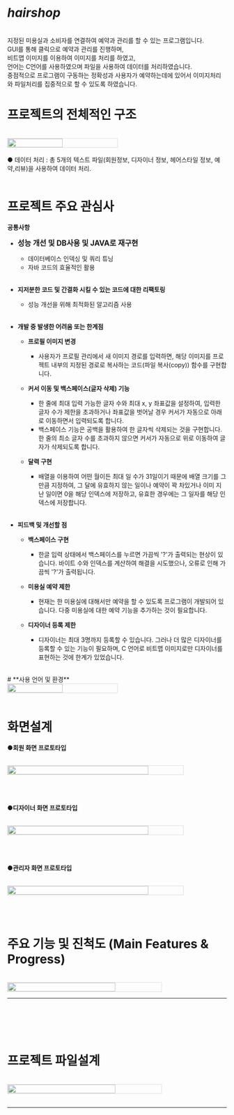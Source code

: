 # ***hairshop***
<br/>
지정된 미용실과 소비자를 연결하여 예약과 관리를 할 수 있는 프로그램입니다.
<br/>
GUI를 통해 클릭으로 예약과 관리를 진행하며, 
<br/>
비트맵 이미지를 이용하여 이미지를 처리를 하였고,
<br/>
언어는 C언어를 사용하였으며 파일을 사용하여 데이터를 처리하였습니다.
<br/>
중점적으로 프로그램이 구동하는 정확성과 사용자가 예약하는데에 있어서 이미지처리와 파일처리를 집중적으로 할 수 있도록 하였습니다.
<br/>

# **프로젝트의 전체적인 구조**
<br/>
<div style="display: flex; align-items: center;">
    <img src="https://github.com/jwgarde/hair_shop_project/assets/113418319/a53c1ed6-f755-43f1-b61a-99e36aa0e218" width="50%" style="max-width: 500px; border: 1px solid #ddd;">
</div>
<br/>
● 데이터 처리 : 총 5개의 텍스트 파일(회원정보, 디자이너 정보, 헤어스타일 정보, 예약,리뷰)을 사용하여 데이터 처리.
<br/>
<br/>

# **프로젝트 주요 관심사**

__공통사항__
- **<span style="font-size:larger;">성능 개선 및 DB사용 및 JAVA로 재구현</span>**
    - 데이터베이스 인덱싱 및 쿼리 튜닝
    - 자바 코드의 효율적인 활용
  <br/>
- **지저분한 코드 및 간결화 시킬 수 있는 코드에 대한 리팩토링**
    - 성능 개선을 위해 최적화된 알고리즘 사용 
  <br/>
- **개발 중 발생한 어려움 또는 한계점**
    - **프로필 이미지 변경**
        - 사용자가 프로필 관리에서 새 이미지 경로를 입력하면, 해당 이미지를 프로젝트 내부의 지정된 경로로 복사하는 코드(파일 복사(copy)) 함수를 구현합니다.

    - **커서 이동 및 백스페이스(글자 삭제) 기능**
        - 한 줄에 최대 입력 가능한 글자 수와 최대 x, y 좌표값을 설정하여, 입력한 글자 수가 제한을 초과하거나 좌표값을 벗어날 경우 커서가 자동으로 아래로 이동하면서 입력되도록 합니다.
        - 백스페이스 기능은 공백을 활용하여 한 글자씩 삭제되는 것을 구현합니다. 한 줄의 최소 글자 수를 초과하지 않으면 커서가 자동으로 위로 이동하여 글자가 삭제되도록 합니다.

    - **달력 구현**
        - 배열을 이용하여 어떤 월이든 최대 일 수가 31일이기 때문에 배열 크기를 그 만큼 지정하여, 그 달에 유효하지 않는 일이나 예약이 꽉 차있거나 이미 지난 일이면 0을 해당 인덱스에 저장하고, 유효한 경우에는 그 일자를 해당 인덱스에 저장합니다.
  <br/>
- **피드백 및 개선할 점**

    - **백스페이스 구현**
        - 한글 입력 상태에서 백스페이스를 누르면 가끔씩 '?'가 출력되는 현상이 있습니다. 바이트 수와 인덱스를 계산하여 해결을 시도했으나, 오류로 인해 가끔씩 '?'가 출력됩니다.

    - **미용실 예약 제한**
        - 현재는 한 미용실에 대해서만 예약을 할 수 있도록 프로그램이 개발되어 있습니다. 다중 미용실에 대한 예약 기능을 추가하는 것이 필요합니다.

    - **디자이너 등록 제한**
        - 디자이너는 최대 3명까지 등록할 수 있습니다. 그러나 더 많은 디자이너를 등록할 수 있는 기능이 필요하며, C 언어로 비트맵 이미지로만 디자이너를 표현하는 것에 한계가 있었습니다.

<br/>
# **사용 언어 및 환경**
<br/>
<div style="display: flex; align-items: center;">
    <img src="https://github.com/jwgarde/hair_shop_project/assets/113418319/1661cd72-9e5a-4c00-86ee-8c777e44b58e" width="50%" style="max-width: 500px; border: 1px solid #ddd;">
</div>
<br/>

# **화면설계**
**●회원 화면 프로토타입**
<br/>
<br/>
<div style="display: flex; align-items: center;">
     <img src="https://github.com/jwgarde/hair_shop_project/assets/113418319/06783c19-2e9e-45be-ae93-7d880782d591" width="80%" style="max-width: 800px; border: 1.5px solid #ddd;">
</div>
<br/>
<br/>
<br/>


**●디자이너 화면 프로토타입**
 <br/>
 <br/>
<div style="display: flex; align-items: center;">
     <img src="https://github.com/jwgarde/hair_shop_project/assets/113418319/213ae1a4-c656-4704-8f6b-ea77ac1ea6cd" width="80%" style="max-width: 800px; border: 1.5px solid #ddd;">
</div>
<br/>
<br/>
<br/>

**●관리자 화면 프로토타입**
  <br/>
  <br/>
 <div style="display: flex; align-items: center;">
     <img src="https://github.com/jwgarde/hair_shop_project/assets/113418319/b5c3af20-4211-441c-9268-532a2e1bd1de" width="80%" style="max-width: 800px; border: 1.5px solid #ddd;">
 </div>
 <br/>
 <br/>
 <br/>
 
# **주요 기능 및 진척도 (Main Features & Progress)**

<br/>

<div style="display: flex; align-items: center;">
    <img src="https://github.com/jwgarde/hair_shop_project/assets/113418319/9c3367fd-804f-4d80-a8ea-75bb93b232a3" width="70%" style="max-width: 800px; border: 1.5px solid #ddd;">
</div>
<hr/>
<br/>
<br/>
<br/>
<br/>

# **프로젝트 파일설계**

<br/>


<div style="display: flex; align-items: center;">
    <img src="https://github.com/jwgarde/hair_shop_project/assets/113418319/8468f5c3-30fc-4185-95c2-0a3336ff71c5" width="70%" style="max-width: 600px; border: 1px solid #ddd;">
</div>
<br/>
<hr/>

